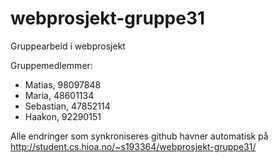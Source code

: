 webprosjekt-gruppe31
====================

Gruppearbeid i webprosjekt


Gruppemedlemmer:
* Matias, 98097848
* Maria, 48601134
* Sebastian, 47852114
* Haakon, 92290151


Alle endringer som synkroniseres github havner automatisk på
http://student.cs.hioa.no/~s193364/webprosjekt-gruppe31/

